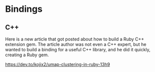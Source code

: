 
# Bindings

## C++

Here is a new article that got posted about how to build a Ruby C++ extension gem. The article author was not even a C++ expert, but he wanted to build a binding for a useful C++ library, and he did it quickly, creating a Ruby gem.

https://dev.to/kojix2/umap-clustering-in-ruby-13h9


